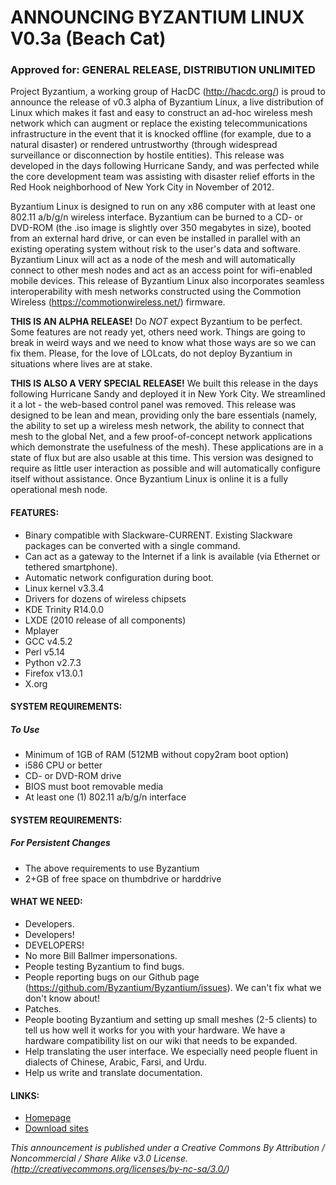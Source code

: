 # ANNOUNCING BYZANTIUM LINUX V0.3a (Beach Cat)
### Approved for: GENERAL RELEASE, DISTRIBUTION UNLIMITED

Project Byzantium, a working group of HacDC (http://hacdc.org/) is proud to announce the release of v0.3 alpha of Byzantium Linux, a live distribution of Linux which makes it fast and easy to construct an ad-hoc wireless mesh network which can augment or replace the existing telecommunications infrastructure in the event that it is knocked offline (for example, due to a natural disaster) or rendered untrustworthy (through widespread surveillance or disconnection by hostile entities). This release was developed in the days following Hurricane Sandy, and was perfected while the core development team was assisting with disaster relief efforts in the Red Hook neighborhood of New York City in November of 2012.

Byzantium Linux is designed to run on any x86 computer with at least one 802.11 a/b/g/n wireless interface. Byzantium can be burned to a CD- or DVD-ROM (the .iso image is slightly over 350 megabytes in size), booted from an external hard drive, or can even be installed in parallel with an existing operating system without risk to the user's data and software. Byzantium Linux will act as a node of the mesh and will automatically connect to other mesh nodes and act as an access point for wifi-enabled mobile devices. This release of Byzantium Linux also incorporates seamless interoperability with mesh networks constructed using the Commotion Wireless (https://commotionwireless.net/) firmware.

**THIS IS AN ALPHA RELEASE!**
Do *NOT* expect Byzantium to be perfect. Some features are not ready yet, others need work. Things are going to break in weird ways and we need to know what those ways are so we can fix them. Please, for the love of LOLcats, do not deploy Byzantium in situations where lives are at stake.

**THIS IS ALSO A VERY SPECIAL RELEASE!**
We built this release in the days following Hurricane Sandy and deployed it in New York City. We streamlined it a lot - the web-based control panel was removed.  This release was designed to be lean and mean, providing only the bare essentials (namely, the ability to set up a wireless mesh network, the ability to connect that mesh to the global Net, and a few proof-of-concept network applications which demonstrate the usefulness of the mesh). These applications are in a state of flux but are also usable at this time.  This version was designed to require as little user interaction as possible and will automatically configure itself without assistance. Once Byzantium Linux is online it is a fully operational mesh node.

#### FEATURES:
- Binary compatible with Slackware-CURRENT. Existing Slackware packages can be converted with a single command.
- Can act as a gateway to the Internet if a link is available (via Ethernet or tethered smartphone).
- Automatic network configuration during boot.
- Linux kernel v3.3.4
- Drivers for dozens of wireless chipsets
- KDE Trinity R14.0.0
- LXDE (2010 release of all components)
- Mplayer
- GCC v4.5.2
- Perl v5.14
- Python v2.7.3
- Firefox v13.0.1
- X.org

#### SYSTEM REQUIREMENTS:
##### To Use
- Minimum of 1GB of RAM (512MB without copy2ram boot option)
- i586 CPU or better
- CD- or DVD-ROM drive
- BIOS must boot removable media
- At least one (1) 802.11 a/b/g/n interface

#### SYSTEM REQUIREMENTS:
##### For Persistent Changes
- The above requirements to use Byzantium
- 2+GB of free space on thumbdrive or harddrive

#### WHAT WE NEED:
- Developers.
- Developers!
- DEVELOPERS!
- No more Bill Ballmer impersonations.
- People testing Byzantium to find bugs.
- People reporting bugs on our Github page (https://github.com/Byzantium/Byzantium/issues). We can't fix what we don't know about!
- Patches.
- People booting Byzantium and setting up small meshes (2-5 clients) to tell us how well it works for you with your hardware. We have a hardware compatibility list on our wiki that needs to be expanded.
- Help translating the user interface. We especially need people fluent in dialects of Chinese, Arabic, Farsi, and Urdu.
- Help us write and translate documentation.

#### LINKS:
- [Homepage](http://project-byzantium.org/)
- [Download sites](http://project-byzantium.org/download/)

*This announcement is published under a Creative Commons By Attribution / Noncommercial / Share Alike v3.0 License. (http://creativecommons.org/licenses/by-nc-sa/3.0/)*
